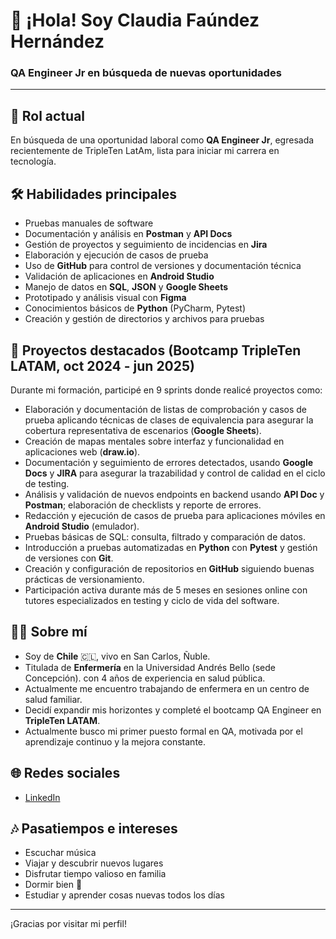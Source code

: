 # 👋 ¡Hola! Soy Claudia Faúndez Hernández

### QA Engineer Jr en búsqueda de nuevas oportunidades

---

## 💼 Rol actual
En búsqueda de una oportunidad laboral como **QA Engineer Jr**, egresada recientemente de TripleTen LatAm, lista para iniciar mi carrera en tecnología.

## 🛠️ Habilidades principales
- Pruebas manuales de software
- Documentación y análisis en **Postman** y **API Docs**
- Gestión de proyectos y seguimiento de incidencias en **Jira**
- Elaboración y ejecución de casos de prueba
- Uso de **GitHub** para control de versiones y documentación técnica
- Validación de aplicaciones en **Android Studio**
- Manejo de datos en **SQL**, **JSON** y **Google Sheets**
- Prototipado y análisis visual con **Figma**
- Conocimientos básicos de **Python** (PyCharm, Pytest)
- Creación y gestión de directorios y archivos para pruebas

## 🚀 Proyectos destacados (Bootcamp TripleTen LATAM, oct 2024 - jun 2025)
Durante mi formación, participé en 9 sprints donde realicé proyectos como:
- Elaboración y documentación de listas de comprobación y casos de prueba aplicando técnicas de clases de equivalencia para asegurar la cobertura representativa de escenarios (**Google Sheets**).
- Creación de mapas mentales sobre interfaz y funcionalidad en aplicaciones web (**draw.io**).
- Documentación y seguimiento de errores detectados, usando **Google Docs** y **JIRA** para asegurar la trazabilidad y control de calidad en el ciclo de testing.
- Análisis y validación de nuevos endpoints en backend usando **API Doc** y **Postman**; elaboración de checklists y reporte de errores.
- Redacción y ejecución de casos de prueba para aplicaciones móviles en **Android Studio** (emulador).
- Pruebas básicas de SQL: consulta, filtrado y comparación de datos.
- Introducción a pruebas automatizadas en **Python** con **Pytest** y gestión de versiones con **Git**.
- Creación y configuración de repositorios en **GitHub** siguiendo buenas prácticas de versionamiento.
- Participación activa durante más de 5 meses en sesiones online con tutores especializados en testing y ciclo de vida del software.

## 👩‍💻 Sobre mí
- Soy de **Chile** 🇨🇱, vivo en San Carlos, Ñuble.
- Titulada de **Enfermería** en la Universidad Andrés Bello (sede Concepción). con 4 años de experiencia en salud pública.
- Actualmente me encuentro trabajando de enfermera en un centro de salud familiar.
- Decidí expandir mis horizontes y completé el bootcamp QA Engineer en **TripleTen LATAM**.
- Actualmente busco mi primer puesto formal en QA, motivada por el aprendizaje continuo y la mejora constante.

## 🌐 Redes sociales
- [LinkedIn](https://linkedin.com/claudia-faundez)

## 🎶 Pasatiempos e intereses
- Escuchar música
- Viajar y descubrir nuevos lugares
- Disfrutar tiempo valioso en familia
- Dormir bien 🙂
- Estudiar y aprender cosas nuevas todos los días

---

¡Gracias por visitar mi perfil!
